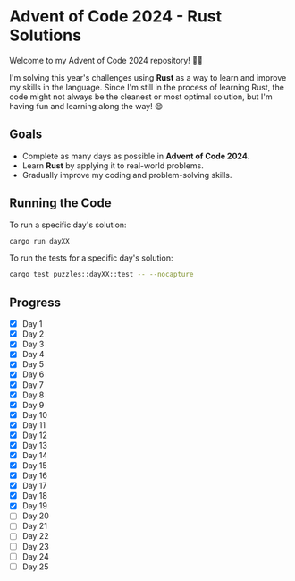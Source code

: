 # Advent of Code 2024 - Rust Solutions

Welcome to my Advent of Code 2024 repository! 🎄✨

I'm solving this year's challenges using **Rust** as a way to learn and improve my skills in the language. Since I'm still in the process of learning Rust, the code might not always be the cleanest or most optimal solution, but I'm having fun and learning along the way! 😄

## Goals
- Complete as many days as possible in **Advent of Code 2024**.
- Learn **Rust** by applying it to real-world problems.
- Gradually improve my coding and problem-solving skills.

## Running the Code
To run a specific day's solution:
```bash
cargo run dayXX
```

To run the tests for a specific day's solution:
```bash
cargo test puzzles::dayXX::test -- --nocapture
```

## Progress
- [x] Day 1
- [x] Day 2
- [x] Day 3
- [x] Day 4
- [x] Day 5
- [x] Day 6
- [x] Day 7
- [x] Day 8
- [x] Day 9
- [x] Day 10
- [x] Day 11
- [x] Day 12
- [x] Day 13
- [x] Day 14
- [x] Day 15
- [x] Day 16
- [x] Day 17
- [x] Day 18
- [x] Day 19
- [ ] Day 20
- [ ] Day 21
- [ ] Day 22
- [ ] Day 23
- [ ] Day 24
- [ ] Day 25
